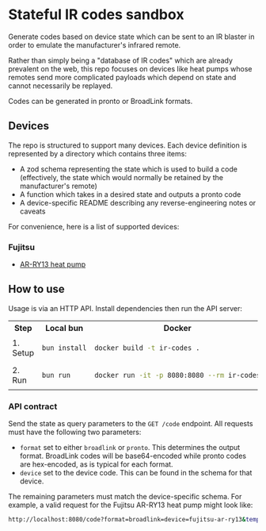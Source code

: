 # Stateful IR codes sandbox

Generate codes based on device state which can be sent to an IR blaster in order to emulate the manufacturer's infrared remote.

Rather than simply being a "database of IR codes" which are already prevalent on the web, this repo focuses on devices like heat pumps whose remotes send more complicated payloads which depend on state and cannot necessarily be replayed.

Codes can be generated in pronto or BroadLink formats.

## Devices

The repo is structured to support many devices. Each device definition is represented by a directory which contains three items:

- A zod schema representing the state which is used to build a code (effectively, the state which would normally be retained by the manufacturer's remote)
- A function which takes in a desired state and outputs a pronto code
- A device-specific README describing any reverse-engineering notes or caveats

For convenience, here is a list of supported devices:

### Fujitsu

- [AR-RY13 heat pump](./src/devices/fujitsu/ar-ry13/README.md)

## How to use

Usage is via an HTTP API. Install dependencies then run the API server:

<table>
<tr>
  <th>Step</th>
  <th>Local bun</th>
  <th>Docker</th>
</tr>
<tr>
<td>1. Setup</td>
<td>

```bash
bun install
```

</td>
<td>

```bash
docker build -t ir-codes .
```

</td>
</tr>
<tr>
<td>2. Run</td>
<td>

```bash
bun run
```

</td>
<td>

```bash
docker run -it -p 8080:8080 --rm ir-codes
```

</td>
</tr>
</table>

### API contract

Send the state as query parameters to the `GET /code` endpoint. All requests must have the following two parameters:

- `format` set to either `broadlink` or `pronto`. This determines the output format. BroadLink codes will be base64-encoded while pronto codes are hex-encoded, as is typical for each format.
- `device` set to the device code. This can be found in the schema for that device.

The remaining parameters must match the device-specific schema. For example, a valid request for the Fujitsu AR-RY13 heat pump might look like:

```bash
http://localhost:8080/code?format=broadlink=device=fujitsu-ar-ry13&temperatureCelsius=18&mode=heat&fanSpeed=quiet&swing=off&previousPower=off&power=on
```
